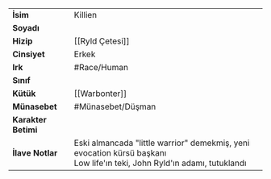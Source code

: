 |  |  |  
|---|---|  
| **İsim** | Killien|  
| **Soyadı** | |  
| **Hizip** | [[Ryld Çetesi]]|  
| **Cinsiyet** | Erkek|  
| **Irk** | #Race/Human|  
| **Sınıf** | |  
| **Kütük** | [[Warbonter]]|  
| **Münasebet** | #Münasebet/Düşman|  
| **Karakter Betimi** | |  
| **İlave Notlar** | Eski almancada "little warrior" demekmiş, yeni evocation kürsü başkanı<br>Low life'ın teki, John Ryld'ın adamı, tutuklandı|  
